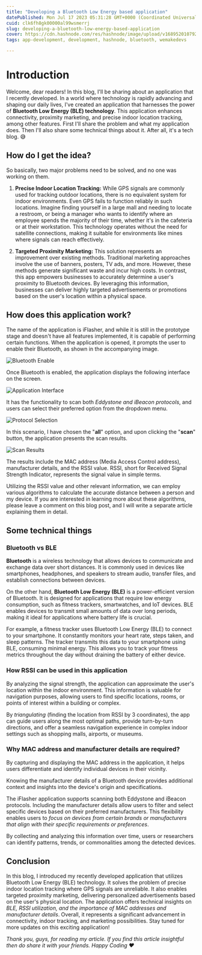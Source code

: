 ```yaml
---
title: "Developing a Bluetooth Low Energy based application"
datePublished: Mon Jul 17 2023 05:31:28 GMT+0000 (Coordinated Universal Time)
cuid: clk6fh8gk00000al99wsmerrj
slug: developing-a-bluetooth-low-energy-based-application
cover: https://cdn.hashnode.com/res/hashnode/image/upload/v1689520107920/5347a374-0680-4dd9-b1b3-6c90d94d2f9e.jpeg
tags: app-development, development, hashnode, bluetooth, wemakedevs

---
```


# Introduction

Welcome, dear readers! In this blog, I'll be sharing about an application that I recently developed. In a world where technology is rapidly advancing and shaping our daily lives, I've created an application that harnesses the power of **Bluetooth Low Energy (BLE) technology**. This application enhances connectivity, proximity marketing, and precise indoor location tracking, among other features. First I'll share the problem and what my application does. Then I'll also share some technical things about it. After all, it's a tech blog. 😅

## How do I get the idea?

So basically, two major problems need to be solved, and no one was working on them.

1. **Precise Indoor Location Tracking:** While GPS signals are commonly used for tracking outdoor locations, there is no equivalent system for indoor environments. Even GPS fails to function reliably in such locations. Imagine finding yourself in a large mall and needing to locate a restroom, or being a manager who wants to identify where an employee spends the majority of their time, whether it's in the cafeteria or at their workstation. This technology operates without the need for satellite connections, making it suitable for environments like mines where signals can reach effectively.

2. **Targeted Proximity Marketing:** This solution represents an improvement over existing methods. Traditional marketing approaches involve the use of banners, posters, TV ads, and more. However, these methods generate significant waste and incur high costs. In contrast, this app empowers businesses to accurately determine a user's proximity to Bluetooth devices. By leveraging this information, businesses can deliver highly targeted advertisements or promotions based on the user's location within a physical space.

## How does this application work?

The name of the application is iFlasher, and while it is still in the prototype stage and doesn't have all features implemented, it is capable of performing certain functions. When the application is opened, it prompts the user to enable their Bluetooth, as shown in the accompanying image.

![Bluetooth Enable](https://cdn.hashnode.com/res/hashnode/image/upload/v1689524835674/b835c167-201b-4aab-8e9d-e3ba11041418.jpeg)

Once Bluetooth is enabled, the application displays the following interface on the screen.

![Application Interface](https://cdn.hashnode.com/res/hashnode/image/upload/v1689524866653/0baf78f1-c86b-4935-bbc5-bf31e6ace859.jpeg)

It has the functionality to scan both *Eddystone and iBeacon protocols*, and users can select their preferred option from the dropdown menu.

![Protocol Selection](https://cdn.hashnode.com/res/hashnode/image/upload/v1689524912430/9e581e38-efe1-43b4-ac42-fb0d0d3d8113.jpeg)

In this scenario, I have chosen the "**all**" option, and upon clicking the "**scan**" button, the application presents the scan results.

![Scan Results](https://cdn.hashnode.com/res/hashnode/image/upload/v1689524946888/331a4429-c003-4a18-95db-a709ba42f247.jpeg)

The results include the MAC address (Media Access Control address), manufacturer details, and the RSSI value. RSSI, short for Received Signal Strength Indicator, represents the signal value in simple terms.

Utilizing the RSSI value and other relevant information, we can employ various algorithms to calculate the accurate distance between a person and my device. If you are interested in learning more about these algorithms, please leave a comment on this blog post, and I will write a separate article explaining them in detail.

## Some technical things

### Bluetooth vs BLE

**Bluetooth** is a wireless technology that allows devices to communicate and exchange data over short distances. It is commonly used in devices like smartphones, headphones, and speakers to stream audio, transfer files, and establish connections between devices.

On the other hand, **Bluetooth Low Energy (BLE)** is a power-efficient version of Bluetooth. It is designed for applications that require low energy consumption, such as fitness trackers, smartwatches, and IoT devices. BLE enables devices to transmit small amounts of data over long periods, making it ideal for applications where battery life is crucial.

For example, a fitness tracker uses Bluetooth Low Energy (BLE) to connect to your smartphone. It constantly monitors your heart rate, steps taken, and sleep patterns. The tracker transmits this data to your smartphone using BLE, consuming minimal energy. This allows you to track your fitness metrics throughout the day without draining the battery of either device.

### How RSSI can be used in this application

By analyzing the signal strength, the application can approximate the user's location within the indoor environment. This information is valuable for navigation purposes, allowing users to find specific locations, rooms, or points of interest within a building or complex.

By *triangulating* (finding the location from RSSI by 3 coordinates), the app can guide users along the most optimal paths, provide turn-by-turn directions, and offer a seamless navigation experience in complex indoor settings such as shopping malls, airports, or museums.

### Why MAC address and manufacturer details are required?

By capturing and displaying the MAC address in the application, it helps users differentiate and identify individual devices in their vicinity.

Knowing the manufacturer details of a Bluetooth device provides additional context and insights into the device's origin and specifications.

The iFlasher application supports scanning both Eddystone and iBeacon protocols. Including the manufacturer details allow users to filter and select specific devices based on their preferred manufacturers. This flexibility enables users to *focus on devices from certain brands or manufacturers that align with their specific requirements or preferences*.

By collecting and analyzing this information over time, users or researchers can identify patterns, trends, or commonalities among the detected devices.

## Conclusion

In this blog, I introduced my recently developed application that utilizes Bluetooth Low Energy (BLE) technology. It solves the problem of precise indoor location tracking where GPS signals are unreliable. It also enables targeted proximity marketing, delivering personalized advertisements based on the user's physical location. The application offers technical insights on *BLE, RSSI utilization, and the importance of MAC addresses and manufacturer details*. Overall, it represents a significant advancement in connectivity, indoor tracking, and marketing possibilities. Stay tuned for more updates on this exciting application!

*Thank you, guys, for reading my article. If you find this article insightful then do share it with your friends. Happy Coding ❤️*
